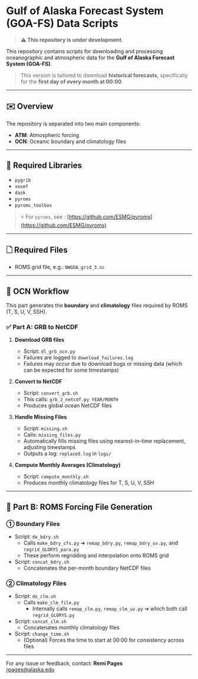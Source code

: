# Gulf of Alaska Forecast System (GOA-FS) Data Scripts

> **⚠️ This repository is under development.**

This repository contains scripts for downloading and processing oceanographic and atmospheric data for the **Gulf of Alaska Forecast System (GOA-FS)**.

> This version is tailored to download **historical forecasts**, specifically for the **first day of every month at 00:00**.

---

## ✉️ Overview

The repository is separated into two main components:

- **ATM**: Atmospheric forcing
- **OCN**: Oceanic boundary and climatology files

---

## 📂 Required Libraries

- `pygrib`
- `xesmf`
- `dask`
- `pyroms`
- `pyroms_toolbox`

> ⚡ For `pyroms`, see : [https://github.com/ESMG/pyroms](https://github.com/ESMG/pyroms)

---

## 🗋 Required Files

- ROMS grid file, e.g.: `NWGOA_grid_3.nc`

---

## 🌊 OCN Workflow

This part generates the **boundary** and **climatology** files required by ROMS (T, S, U, V, SSH).

### ✅ Part A: GRB to NetCDF

1. **Download GRB files**

   - Script: `dl_grb_ocn.py`
   - Failures are logged to `download_failures.log`
   - Failures may occur due to download bugs or missing data (which can be expected for some timestamps)

2. **Convert to NetCDF**

   - Script: `convert_grb.sh`
   - This calls: `grb_2_netcdf.py YEAR/MONTH`
   - Produces global ocean NetCDF files

3. **Handle Missing Files**

   - Script: `missing.sh`
   - Calls: `missing_files.py`
   - Automatically fills missing files using nearest-in-time replacement, adjusting timestamps
   - Outputs a log: `replaced.log` in `logs/`

4. **Compute Monthly Averages (Climatology)**

   - Script: `compute_monthly.sh`
   - Produces monthly climatology files for T, S, U, V, SSH

---

## 🚧 Part B: ROMS Forcing File Generation

### ① Boundary Files

- Script: `do_bdry.sh`
  - Calls `make_bdry_cfs.py` ➔ `remap_bdry.py`, `remap_bdry_uv.py`, and `regrid_GLORYS_para.py`
  - These perform regridding and interpolation onto ROMS grid
- Script: `concat_bdry.sh`
  - Concatenates the per-month boundary NetCDF files

### ② Climatology Files

- Script: `do_clm.sh`
  - Calls `make_clm_file.py`
    - Internally calls `remap_clm.py`, `remap_clm_uv.py` ➔ which both call `regrid_GLORYS.py`
- Script: `concat_clm.sh`
  - Concatenates monthly climatology files
- Script: `change_time.sh`
  - (Optional) Forces the time to start at 00:00 for consistency across files

---

For any issue or feedback, contact:
**Remi Pages**\
[rpages@alaska.edu](mailto\:rpages@alaska.edu)


